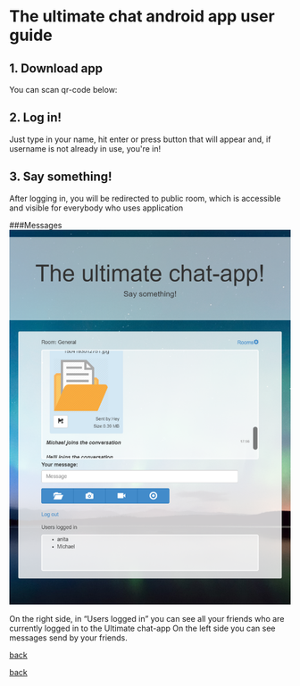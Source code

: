 # The ultimate chat android app user guide

## 1. Download app
You can scan qr-code below:

## 2. Log in!
Just type in your name, hit enter or press button that will appear and, if username is not already in use, you're in!

## 3. Say something!
After logging in, you will be redirected to public room, which is accessible and visible for everybody who uses application

###Messages
![](./images/main-picture.png)

On the right side, in “Users logged in” you can see all your friends who are currently logged in to the Ultimate chat-app
On the left side you can see messages send by your friends.

[back](./)

[back](./)
